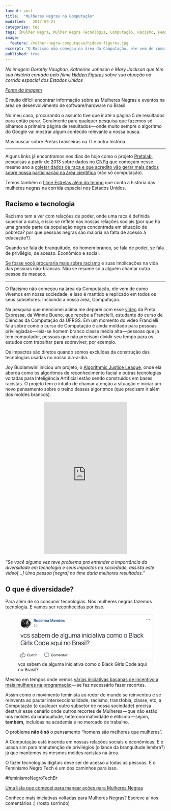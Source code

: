 ```yaml
---
layout: post
title:  "Mulheres Negras na Computação"
modified:   2017-09-21
categories: tec
tags: [Mulher Negra, Mulher Negra Tecnologia, Computação, Racismo, Feminismo Negro]
image:
  feature: /mulher-negra-computacao/hidden-figures.jpg
excerpt: "O Racismo não começou na área da Computação, ele vem de como vivemos em nossa sociedade, e isso é mantido e replicado em todos os seus subsetores. Incluindo a nossa área, Computação."
published: true
---
```

*Na imagem Dorothy Vaughan, Katherine Johnson e Mary Jackson que têm sua história contada pelo filme [Hidden Figures](https://pt.wikipedia.org/wiki/Hidden_Figures) sobre sua atuação na corrida espacial dos Estados Unidos*

*[Fonte da imagem](https://entertainment.howstuffworks.com/5-cool-things-women-who-inspired-hidden-figures-accomplished.htm)*

É muito difícil encontrar informação sobre as Mulheres Negras e eventos na área de desenvolvimento de software/hardware no Brasil.

No meu caso, procurando o assunto tive que ir até a página 5 de resultados para então parar. Geralmente para qualquer pesquisa que fazemos só olhamos a primeira página de resultados — onde muito sempre o algoritmo do Google vai mostrar algum conteúdo relevante a nossa busca.

Mas buscar sobre Pretas brasileiras na TI é outra história.

<hr>

Alguns links já encontramos nos dias de hoje como o projeto [Pretalab](https://medium.com/@olabimakerspace/quantas-mulheres-negras-voc%C3%AA-conhece-trabalhando-com-tecnologia-e-inova%C3%A7%C3%A3o-pretalab-b5408ea338aa), pesquisas a partir de 2013 sobre dados no [CNPq](https://pt.wikipedia.org/wiki/Conselho_Nacional_de_Desenvolvimento_Cient%C3%ADfico_e_Tecnol%C3%B3gico) que começam nesse mesmo ano a [coletar dados de raça e que acredito vão gerar mais dados sobre nossa participação na área científica](http://www.revistagenero.uff.br/index.php/revistagenero/article/view/743/410) (não só computação).

Temos também o [filme Estrelas além do tempo](http://www.adorocinema.com/filmes/filme-219070/) que conta a história das mulheres negras na corrida espacial nos Estados Unidos.

## Racismo e tecnologia

Racismo tem a ver com relações de poder, onde uma raça é definida superior a outra, e isso se reflete nas nossas relações sociais (por que há uma grande parte da população negra concentrada em situação de pobreza? por que pessoas negras são maioria na falta de acesso à educação?).

Quando se fala de branquitude, do homem branco, se fala de poder, se fala de privilégio, de acesso. Econômico e social.

[Se fosse você procuraria mais sobre racismo](https://www.netflix.com/title/80095698) e suas implicações na vida das pessoas não-brancas. Não se resume só a alguém chamar outra pessoa de macaco.

<hr>

O Racismo não começou na área da Computação, ele vem de como vivemos em nossa sociedade, e isso é mantido e replicado em todos os seus subsetores. Incluindo a nossa área, Computação.

Na pesquisa que mencionei acima me deparei com esse [vídeo](https://www.youtube.com/watch?v=yPkYJFM37Zk) da Preta Expressa, da Winnie Bueno, que recebe a Francielli, estudante do curso de Ciências da Computação da UFRGS. Em um momento do vídeo Francielli fala sobre como o curso de Computação é ainda moldado para pessoas privilegiadas — leia-se homem branco classe média alta — pessoas que já tem computador, pessoas que não precisam dividir seu tempo para os estudos com trabalhar para sobreviver, por exemplo.

Os impactos são diretos quando somos excluídas da construção das tecnologias usadas no nosso dia-a-dia.

Joy Buolamwini iniciou um projeto, o [Algorithmic Justice League](https://www.ajlunited.org/fight), onde ela aborda como os algoritmos de reconhecimento facial e outras tecnologias voltadas para Inteligência Artificial estão sendo construídos em bases racistas. O projeto tem o intuito de chamar atenção a situação e iniciar um novo pensamento sobre o treino desses algoritmos (que precisam ir além dos moldes brancos).

<div style="text-align: center;"><iframe src="https://www.facebook.com/plugins/video.php?href=https%3A%2F%2Fwww.facebook.com%2Fchukwuemeka.afigbo%2Fvideos%2F1666843806667985%2F&show_text=0&width=261" width="261" height="476" style="border:none;overflow:hidden" scrolling="no" frameborder="0" allowTransparency="true" allowFullScreen="true"></iframe></div>

*“Se você alguma vez teve problema pra entender a importância da diversidade em tecnologia e seus impactos na sociedade, assista este vídeo[…] Uma pessoa [negra] no time daria melhores resultados.”*

## O que é diversidade?

Para além de só consumir tecnologias. Nós mulheres negras fazemos tecnologia. E vamos ser reconhecidas por isso.

<figure>
	<img src="/images/mulher-negra-computacao/post-facebook.png"/>
	<figcaption>vcs sabem de alguma iniciativa como o Black Girls Code aqui no Brasil?</figcaption>
</figure>

Mesmo em tempos onde vemos [várias iniciativas bacanas de incentivo a mais mulheres na programação](https://mulheresnacomputacao.com/2016/03/12/mapeamento-colaborativo-das-iniciativas-de-mulheres-na-tecnologia-pelo-pais-3/) — se faz necessário fazer recortes.

Assim como o movimento feminista ao redor do mundo se reinventou e se reinventa ao pautar interseccionalidade, racismo, transfobia, classe, etc, a Computação (e qualquer outro subsetor de nossa sociedade) precisa destruir esse cenário onde outros recortes de Mulheres — que não estão nos moldes da branquitude, heteronormatividade e elitismo — sejam, **também**, incluídas na academia e no mercado de trabalho.

O problema **não é só** o pensamento “homens são melhores que mulheres”.

A Computação está inserida em nossas relações sociais e econômicas. E é usada sim para manutenção de privilégios (o lance da branquitude lembra?) já que mantemos os mesmos moldes racistas na área.

O fazer tecnologias digitais deve ser de acesso a todas as pessoas. E o Feminismo Negro Tech é um dos caminhos para isso.

#feminismoNegroTechBr

[Uma lista que comecei para mapear ações para Mulheres Negras](https://github.com/NegraTec/negratec.github.io/wiki/Mulheres-Negras---grupos-e-a%C3%A7%C3%B5es-e-eventos)

Conhece mais iniciativas voltadas para Mulheres Negras? Escreve aí nos comentários :) (rosto sorrindo)
